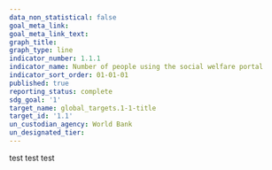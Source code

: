 ```yaml
---
data_non_statistical: false
goal_meta_link: 
goal_meta_link_text: 
graph_title: 
graph_type: line
indicator_number: 1.1.1
indicator_name: Number of people using the social welfare portal
indicator_sort_order: 01-01-01
published: true
reporting_status: complete
sdg_goal: '1'
target_name: global_targets.1-1-title
target_id: '1.1'
un_custodian_agency: World Bank
un_designated_tier:
---
```

test test test
